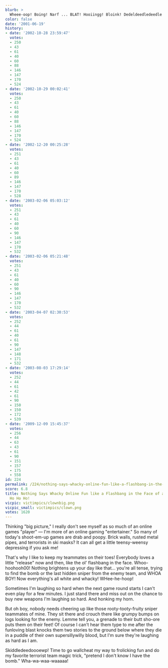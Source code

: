 ```yaml
---
blurb: >
  Wheee-oop! Boing! Narf ... BLAT! Hooiingg! Bloink! Dedeldeedledeedle ... Bling!
color: false
date: '2001-06-19'
history:
- date: '2002-10-28 23:59:47'
  votes:
  - 250
  - 43
  - 61
  - 40
  - 60
  - 88
  - 146
  - 147
  - 170
  - 524
- date: '2002-10-29 00:02:41'
  votes:
  - 250
  - 43
  - 61
  - 40
  - 60
  - 88
  - 146
  - 147
  - 170
  - 524
- date: '2002-12-20 00:25:28'
  votes:
  - 251
  - 43
  - 61
  - 40
  - 60
  - 89
  - 146
  - 147
  - 170
  - 528
- date: '2003-02-06 05:03:12'
  votes:
  - 251
  - 43
  - 61
  - 40
  - 60
  - 90
  - 146
  - 147
  - 170
  - 532
- date: '2003-02-06 05:21:48'
  votes:
  - 251
  - 43
  - 61
  - 40
  - 60
  - 90
  - 146
  - 147
  - 170
  - 532
- date: '2003-04-07 02:30:53'
  votes:
  - 252
  - 44
  - 61
  - 40
  - 61
  - 90
  - 147
  - 148
  - 171
  - 532
- date: '2003-08-03 17:29:14'
  votes:
  - 252
  - 44
  - 61
  - 42
  - 61
  - 90
  - 150
  - 150
  - 172
  - 539
- date: '2009-12-09 15:45:37'
  votes:
  - 256
  - 44
  - 63
  - 43
  - 61
  - 90
  - 151
  - 157
  - 175
  - 558
id: 224
permalink: /224/nothing-says-whacky-online-fun-like-a-flashbang-in-the-face-of-a-teammate-ho-ho-ho/
score: 6.8
title: Nothing Says Whacky Online Fun like a Flashbang in the Face of a Teammate!
  Ho Ho Ho!
vicpic: victimpics/clownbig.png
vicpic_small: victimpics/clown.png
votes: 1620
---
```


Thinking "big picture," I really don't see myself as so much of an
online games "player" — I'm more of an online gaming "entertainer." So
many of today's shoot-em-up games are drab and poopy. Brick walls,
rusted metal pipes, and terrorists in ski masks? It can all get a little
teensy-weensy depressing if you ask me!

That's why I like to keep my teammates on their toes! Everybody loves a
little "release" now and then, like the ol' flashbang in the face.
Whoo-hoohooh00! Nothing brightens up your day like that... you're all
tense, trying to find the bomb or the last hidden sniper from the enemy
team, and WHOA BOY! Now everything's all white and whacky! WHee-he-hoop!

Sometimes I'm laughing so hard when the next game round starts I can't
even play for a few minutes. I just stand there and miss out on the
chance to buy new weapons I'm laughing so hard. And honking my horn.

But oh boy, nobody needs cheering up like those rooty-tooty-fruity
sniper teammates of mine. They sit there and crouch there like grumpy
bumps on logs looking for the enemy. Lemme tell you, a grenade to their
butt sho-ore puts them on their feet! Of course I can't hear them type
to me after the funloving blast knocks them two stories to the ground
below where they die in a puddle of their own supersillywilly blood, but
I'm sure they're laughing as hard as I am.

Skiddledeedoooewp! Time to go wallcheat my way to frolicking fun and do
my favorite terrorist team magic trick, "pretend I don't know I have the
bomb." Wha-wa-waa-waaaaa!